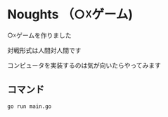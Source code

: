 # Noughts （○☓ゲーム)

○☓ゲームを作りました

対戦形式は人間対人間です

コンピュータを実装するのは気が向いたらやってみます

## コマンド

```golan
go run main.go
```

